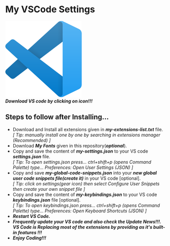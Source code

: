 # My VSCode Settings
[![VS Code](https://github.com/harishd-rover/my-vscode-settings/blob/main/vscode-icon.png)](https://code.visualstudio.com/download "Download VS Code Here")  
_**Download VS code by clicking on icon!!!**_
## Steps to follow after Installing...
- Download and Install all extensions given in _**my-extensions-list.txt**_ file.  
_[ Tip: manually install one by one by searching in extensions manager (Recommended) ]_
- Download _**My Fonts**_ given in this repository(_**optional**_).
- Copy and save the content of _**my-settings.json**_ to your VS code _**settings.json**_ file.  
_[ Tip: To open settings.json press... ctrl+shift+p (opens Command Palette) type... Preferences: Open User Settings (JSON) ]_
- Copy and save _**my-global-code-snippets.json**_ into your _**new global user code snippets file(create it)**_ in your VS code [optional].  
_[ Tip: click on settings(gear icon) then select Configure User Snippets then create your own snippet file ]_
- Copy and save the content of _**my-keybindings.json**_ to your VS code _**keybindings.json**_ file [optional].  
_[ Tip: To open keybindings.json press... ctrl+shift+p (opens Command Palette) type... Preferences: Open Keyboard Shortcuts (JSON) ]_
- _**Restart VS Code.**_  
- _**Frequently update your VS code and also check the Update News!!!. VS Code is Replacing most of the extensions by providing as it's built-in features !!!**_
- _**Enjoy Coding!!!**_
